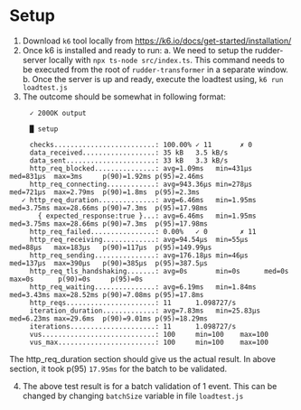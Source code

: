# Setup

1. Download `k6` tool locally from https://k6.io/docs/get-started/installation/
2. Once k6 is installed and ready to run:
   a. We need to setup the rudder-server locally with `npx ts-node src/index.ts`. This command needs to be executed from the root of `rudder-transformer` in a separate window.
   b. Once the server is up and ready, execute the loadtest using, `k6 run loadtest.js`
3. The outcome should be somewhat in following format:

```
     ✓ 200OK output

     █ setup

     checks.........................: 100.00% ✓ 11       ✗ 0
     data_received..................: 35 kB   3.5 kB/s
     data_sent......................: 33 kB   3.3 kB/s
     http_req_blocked...............: avg=1.09ms   min=431µs   med=831µs  max=3ms     p(90)=1.92ms p(95)=2.46ms
     http_req_connecting............: avg=943.36µs min=278µs   med=721µs  max=2.79ms  p(90)=1.8ms  p(95)=2.3ms
   ✓ http_req_duration..............: avg=6.46ms   min=1.95ms  med=3.75ms max=28.66ms p(90)=7.3ms  p(95)=17.98ms
       { expected_response:true }...: avg=6.46ms   min=1.95ms  med=3.75ms max=28.66ms p(90)=7.3ms  p(95)=17.98ms
     http_req_failed................: 0.00%   ✓ 0        ✗ 11
     http_req_receiving.............: avg=94.54µs  min=55µs    med=88µs   max=183µs   p(90)=117µs  p(95)=149.99µs
     http_req_sending...............: avg=176.18µs min=46µs    med=137µs  max=390µs   p(90)=385µs  p(95)=387.5µs
     http_req_tls_handshaking.......: avg=0s       min=0s      med=0s     max=0s      p(90)=0s     p(95)=0s
     http_req_waiting...............: avg=6.19ms   min=1.84ms  med=3.43ms max=28.52ms p(90)=7.08ms p(95)=17.8ms
     http_reqs......................: 11      1.098727/s
     iteration_duration.............: avg=7.83ms   min=25.83µs med=6.23ms max=29.6ms  p(90)=9.01ms p(95)=18.29ms
     iterations.....................: 11      1.098727/s
     vus............................: 100     min=100    max=100
     vus_max........................: 100     min=100    max=100
```

The http_req_duration section should give us the actual result. In above section, it took p(95) `17.95ms` for the batch to be validated.

4. The above test result is for a batch validation of 1 event. This can be changed by changing `batchSize` variable in file `loadtest.js`
